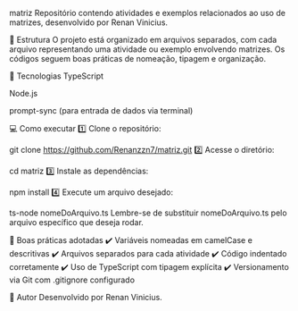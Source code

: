 matriz
Repositório contendo atividades e exemplos relacionados ao uso de matrizes, desenvolvido por Renan Vinicius.

📂 Estrutura
O projeto está organizado em arquivos separados, com cada arquivo representando uma atividade ou exemplo envolvendo matrizes. Os códigos seguem boas práticas de nomeação, tipagem e organização.

🚀 Tecnologias
TypeScript

Node.js

prompt-sync (para entrada de dados via terminal)

💻 Como executar
1️⃣ Clone o repositório:


git clone https://github.com/Renanzzn7/matriz.git
2️⃣ Acesse o diretório:

cd matriz
3️⃣ Instale as dependências:


npm install
4️⃣ Execute um arquivo desejado:

ts-node nomeDoArquivo.ts
Lembre-se de substituir nomeDoArquivo.ts pelo arquivo específico que deseja rodar.

📝 Boas práticas adotadas
✔️ Variáveis nomeadas em camelCase e descritivas
✔️ Arquivos separados para cada atividade
✔️ Código indentado corretamente
✔️ Uso de TypeScript com tipagem explícita
✔️ Versionamento via Git com .gitignore configurado

📌 Autor
Desenvolvido por Renan Vinicius.
